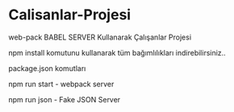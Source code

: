 ﻿# Calisanlar-Projesi
web-pack BABEL SERVER Kullanarak Çalışanlar Projesi 

npm install komutunu kullanarak tüm bağımlılıkları indirebilirsiniz..

package.json komutları 

npm run start - webpack server 

npm run json - Fake JSON Server 

